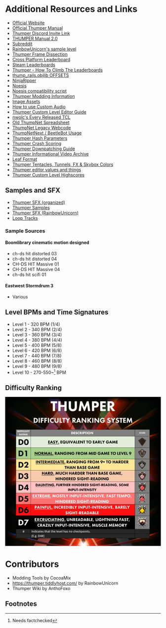 # Additional Resources and Links
* [Official Website](https://thumpergame.com/)
* [Official Thumper Manual](https://thumpergame.com/manual)
* [Thumper Discord Invite Link](https://discord.gg/TVwftcnwtk)
* [THUMPER Manual 2.0](https://docs.google.com/document/d/1zwrpMhfugF7f_sxgpWUM9_cnOXtubOyFIqd7TCRryxM/edit)
* [Subreddit](https://www.reddit.com/r/Thumper_Game)
* [RainbowUnicorn's sample level](https://www.youtube.com/watch?v=I7sURwqwnw0&feature=youtu.be)
* [Thumper Frame Dissection](https://twitter.com/LunaRyuko/status/1103399371968835586)
* [Cross Platform Leaderboard](https://docs.google.com/spreadsheets/d/114LIxOlWBdMCIqDCzwBosppos-BFw8Kurs1BDcR1nLI/edit?usp=sharing)
* [Steam Leaderboards](https://steamcommunity.com/stats/356400/leaderboards)
* [Thumper - How To Climb The Leaderboards](https://youtu.be/ulWMX_nNqio)
* [thump_rails.objlib OFFSETS](https://docs.google.com/spreadsheets/d/1AWWH4omLDRxKZ-yIbTrUrwGt_yYQL1rJhQXa-nHrRpQ/edit?usp=sharing)
* [NinjaRipper](https://gamebanana.com/tools/5638)
* [Noesis](https://richwhitehouse.com/index.php?content=inc_projects.php&filemirror=noesisv4464.zip)
* [Noesis compatibility script](./archive/fmt_ninjaripper_rip.py)
* [Thumper Modding Information](https://drive.google.com/drive/folders/1l-DHL2WA0-sfNBaDmoO83oBUQc1aDpP1?usp=sharing)
* [Image Assets](https://drive.google.com/drive/folders/1YxVOgLLdoj3MlwGo8i1RCIZoJIFTANr0?usp=sharing)
* [How to use Custom Audio](https://docs.google.com/document/d/14kSw3Hm-WKfADqOfuquf16lEUNKxtt9dpeWLWsX8y9Q/edit?usp=sharing)
* [Thumper Custom Level Editor Guide](https://youtu.be/bxDgG2yeUk8)
* [nwolc's Every Released TCL](https://drive.google.com/drive/folders/1u55DW4-Igi0dClWemJintllfmczwlRdh)
* [Old ThumpNet Spreadsheet](https://docs.google.com/spreadsheets/d/19SbuARLhHfxTcZXDEGzxeQIdpJR0acTPTNtwrnwUtUI/edit?usp=sharing)
* [ThumpNet Legacy Webcode](https://github.com/anthofoxo/thumpnet)
* [ThumpNetNext / BeetleBot Usage](https://anthofoxo.xyz/thumpnetnext)
* [Thumper Hash Parameters](https://docs.google.com/spreadsheets/d/17PuWTSqCy82WHbfFyNTriYrxEmKad2DVwTRjmLKuQ14/edit?gid=0#gid=0)
* [Thumper Crash Scoring](https://docs.google.com/spreadsheets/d/1lc3pZUjpcvhmA_OW8Ad3pZgHwSfHz9MRZazj_9CkBes/edit?gid=0#gid=0)
* [Thumper Downpatching Guide](https://docs.google.com/document/d/1QJ2DMUDa3rXroqe-lweNKDsrpCWHRZqvuTYDaCgv-_M/edit?tab=t.0)
* [Thumper Informational Video Archive](https://drive.google.com/drive/folders/1EmFG_0_4uQzkzOGddZlSU03Jlvfo6fxl?usp=sharing)
* [Leaf Format](https://docs.google.com/document/d/13Na2sUzkChSTUCY5kHrDYR79Hml-OptMXTQgCsQu0ak/edit?tab=t.0)
* [Thumper Tentacles, Tunnels, FX & Skybox Colors](https://docs.google.com/document/d/1dGkU9uqlr3Hp2oJiVFMHHpIKt8S_c0Vi27n47ZRD0_0/edit?tab=t.0)
* [Thumper editor values and things](https://docs.google.com/document/d/1iPq4pAJPeORzJSjc47Vb-HA65wEZixVflS98EZ7-oEo/edit?tab=t.0#heading=h.z4z1zza8az8b)
* [Thumper Custom Level Highscores](https://docs.google.com/spreadsheets/d/1ThS4asvBlgHrPzAieFx-E9-mwDc25JqxckIE24YP4Y0/edit?gid=0#gid=0)

## Samples and SFX
* [Thumper SFX (organized)](https://drive.google.com/drive/folders/1Cz6nHvpTi97N_LVG1g8rfkdfEk0p0rDA?usp=sharing)
* [Thumper Samples](https://drive.google.com/drive/folders/1zQw5fUEbPhotijT8dAoRWupyK86thAIg?usp=sharing)
* [Thumper SFX (RainbowUnicorn)](https://www.dropbox.com/sh/2gcoyzqi922i66j/AAAYkfCMm0Q7fFJhCIRfvVhza?dl=0)
* [Loop Tracks](https://drive.google.com/drive/folders/1ne97hmPnoi_aqskdH6kp2BjGQZfaKz_P)

### Sample Sources
#### Boomlibrary cinematic motion designed
* ch-ds hit distorted 03
* ch-ds hit distorted 04
* CH-DS HIT Massive 01
* CH-DS HIT Massive 04
* ch-ds hit scifi 01
#### Eastwest Stormdrum 3
* Various

## Level BPMs and Time Signatures
* Level 1 - 320 BPM (1/4)
* Level 2 - 340 BPM (2/4)
* Level 3 - 360 BPM (3/4)
* Level 4 - 380 BPM (4/4)
* Level 5 - 400 BPM (5/8)
* Level 6 - 420 BPM (6/8)
* Level 7 - 440 BPM (7/8)
* Level 8 - 460 BPM (8/8)
* Level 9 - 480 BPM (9/8)
* Level 10 - 270-550~[^factcheck] BPM

## Difficulty Ranking
![Thumper Difficulty Ranking System](content/diff.webp)

# Contributors
* Modding Tools by CocoaMix
* <https://thumper.tiddlyhost.com/> by RainbowUnicorn
* Thumper Wiki by AnthoFoxo

## Footnotes
[^factcheck]: Needs factchecked